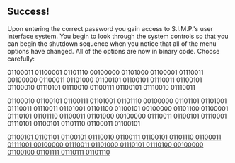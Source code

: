 ## Success!

Upon entering the correct password you gain access to S.I.M.P.'s user interface system. You begin to look through the system controls so that you can begin the shutdown sequence when you notice that all of the menu options have changed. All of the options are now in binary code. Choose carefully:

01100011 01100001 01101110 00100000 01101000 01100001 01110011 00100000 01100011 01101000 01100101 01100101 01110011 01100101 01100010 01110101 01110010 01100111 01100101 01110010 01110011

01100010 01100101 01100111 01101001 01101110 00100000 01101101 01101001 01110011 01110011 01101001 01101100 01100101 00100000 01101100 01100001 01110101 01101110 01100011 01101000 00100000 01110011 01100101 01110001 01110101 01100101 01101110 01100011 01100101

[01100101 01101101 01100101 01110010 01100111 01100101 01101110 01100011 01111001 00100000 01110011 01101000 01110101 01110100 00100000 01100100 01101111 01110111 01101110]('choice_2.md')

